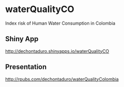 # waterQualityCO
Index risk of Human Water Consumption in Colombia

## Shiny App
http://dechontaduro.shinyapps.io/waterQualityCO

## Presentation
http://rpubs.com/dechontaduro/waterQualityColombia